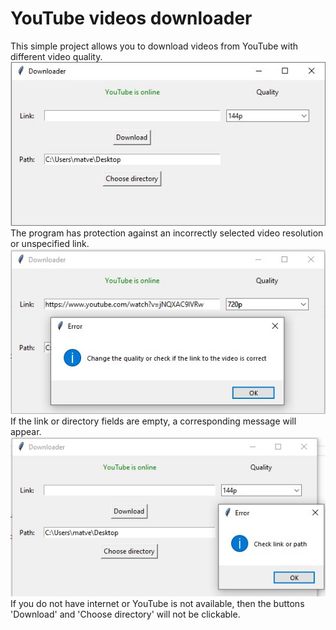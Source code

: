 # YouTube videos downloader

This simple project allows you to download videos from YouTube with different video quality.
![image](images\1.jpg)
The program has protection against an incorrectly selected video resolution or unspecified link.
![image](images\2.jpg)
If the link or directory fields are empty, a corresponding message will appear.
![image](images\3.jpg)
If you do not have internet or YouTube is not available, then the buttons 'Download' and 'Choose directory' will not be clickable.